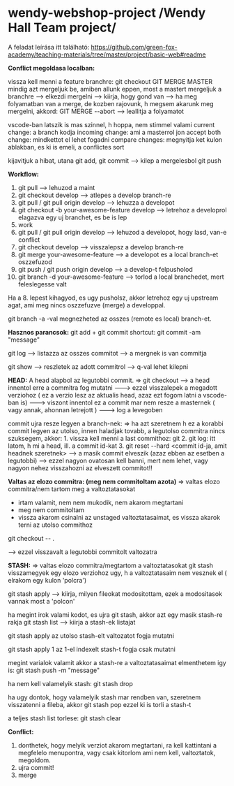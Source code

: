 # wendy-webshop-project /Wendy Hall Team project/

A feladat leírása itt található: https://github.com/green-fox-academy/teaching-materials/tree/master/project/basic-web#readme



**Conflict megoldasa localban:**

vissza kell menni a feature branchre: git checkout <branch neve>
GIT MERGE MASTER
mindig azt mergeljuk be, amiben allunk eppen, most a mastert mergeljuk a branchre
--> elkezdi mergelni
--> kiirja, hogy gond van
--> ha meg folyamatban van a merge, de kozben rajovunk, h megsem akarunk meg mergelni, akkord:
GIT MERGE --abort
--> leallitja a folyamatot

vscode-ban latszik is mas szinnel, h hoppa, nem stimmel valami 
current change: a branch kodja
incoming change: ami a masterrol jon
accept both change: mindkettot el lehet fogadni
compare changes: megnyitja ket kulon ablakban, es ki is emeli, a conflictes sort

kijavitjuk a hibat, utana git add, git commit --> kilep a mergelesbol
git push


**Workflow:**

1. git pull --> lehuzod a maint 
2. git checkout develop --> atlepes a develop branch-re
3. git pull / git pull origin develop --> lehuzza a developot
4. git checkout -b your-awesome-feature develop --> letrehoz a developrol elagazva egy uj branchet, es be is lep
5. work
6. git pull / git pull origin develop --> lehuzod a developot, hogy lasd, van-e conflict
7. git checkout develop --> visszalepsz a develop branch-re
8. git merge your-awesome-feature --> a developot es a local branch-et oszzefuzod
9. git push / git push origin develop --> a develop-t felpusholod
10. git branch -d your-awesome-feature --> torlod a local branchedet, mert feleslegesse valt

Ha a 8. lepest kihagyod, es ugy pusholsz, akkor letrehoz egy uj upstream agat, ami meg nincs oszzefuzve (merge) a developpal.

git branch -a -val megnezheted az osszes (remote es local) branch-et.


**Hasznos parancsok:**
git add + git commit shortcut: git commit -am "message"


git log 
    --> listazza az osszes commitot
    --> a mergnek is van commitja

git show <commit id>
    --> reszletek az adott commitrol
    --> q-val lehet kilepni


**HEAD:**
A head alapbol az legutobbi commit.
=> git checkout <commit id> --> a head innentol erre a commitra fog mutatni
    ---> ezzel visszalepek a megadott verziohoz ( ez a verzio lesz az aktualis head, azaz ezt fogom latni a vscode-ban is)
    ---> viszont innentol ez a commit mar nem resze a masternek ( vagy annak, ahonnan letrejott )
    ---> log a levegoben

commit ujra resze legyen a branch-nek:
    => ha azt szeretnem h ez a korabbi commit legyen az utolso, innen haladjak tovabb, a legutolso commitra nincs szuksegem, akkor:
        1. vissza kell menni a last commithoz: git <branch neve>
        2. git log: itt latom, h mi a head, ill. a commit id-kat
        3. git reset --hard <commit id-ja, amit headnek szeretnek>
        --> a masik commit elveszik (azaz ebben az esetben a legutobbi)
        --> ezzel nagyon ovatosan kell banni, mert nem lehet, vagy nagyon nehez visszahozni az elveszett commitot!!




**Valtas az elozo commitra: (meg nem commitoltam azota)** => valtas elozo commitra/nem tartom meg a valtoztatasokat
- irtam valamit, nem nem mukodik, nem akarom megtartani
- meg nem commitoltam
- vissza akarom csinalni az unstaged valtoztatasaimat, es vissza akarok terni az utolso commithoz

git checkout -- .

--> ezzel visszavalt a legutobbi commitolt valtozatra



**STASH:** => valtas elozo commitra/megtartom a valtoztatasokat
git stash
visszamegyek egy elozo verziohoz ugy, h a valtoztatasaim nem vesznek el
( elrakom egy kulon 'polcra')

git stash apply 
 --> kiirja, milyen fileokat modositottam, ezek a modositasok vannak most a 'polcon'

ha megint irok valami kodot, es ujra git stash, akkor azt egy masik stash-re rakja
git stash list 
 --> kiirja a stash-ek listajat

git stash apply
az utolso stash-elt valtozatot fogja mutatni

git stash apply 1
az 1-el indexelt stash-t fogja csak mutatni

megint varialok valamit
akkor a stash-re a valtoztatasaimat elmenthetem igy is:
git stash push -m "message"

ha nem kell valamelyik stash:
git stash drop <index>


ha ugy dontok, hogy valamelyik stash mar rendben van, szeretnem visszatenni a fileba, akkor
git stash pop <index>
ezzel ki is torli a stash-t 


a teljes stash list torlese:
git stash clear


**Conflict:**
1. donthetek, hogy melyik verziot akarom megtartani, ra kell kattintani a megfelelo menupontra, vagy csak kitorlom ami nem kell, valtoztatok, megoldom.
2. ujra commit!
3. merge

